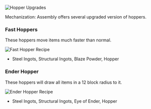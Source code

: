 ![Hopper Upgrades](https://i.imgur.com/OxpXkPi.png?1)

Mechanization: Assembly offers several upgraded version of hoppers.

### Fast Hoppers

These hoppers move items much faster than normal.

![Fast Hopper Recipe](https://i.imgur.com/xDrnUHu.png?1)
* Steel Ingots, Structural Ingots, Blaze Powder, Hopper

### Ender Hopper

These hoppers will draw all items in a 12 block radius to it.

![Ender Hopper Recipe](https://i.imgur.com/dl9cgT9.png?1)
* Steel Ingots, Structural Ingots, Eye of Ender, Hopper